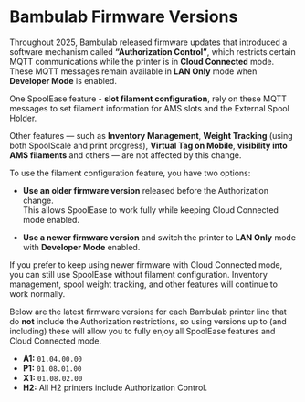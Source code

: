 # Bambulab Firmware Versions

Throughout 2025, Bambulab released firmware updates that introduced a software mechanism called **“Authorization Control”**, which restricts certain MQTT communications while the printer is in **Cloud Connected** mode. These MQTT messages remain available in **LAN Only** mode when **Developer Mode** is enabled.

One SpoolEase feature - **slot filament configuration**, rely on these MQTT messages to set filament information for AMS slots and the External Spool Holder.

Other features — such as **Inventory Management**, **Weight Tracking** (using both SpoolScale and print progress), **Virtual Tag on Mobile**, **visibility into AMS filaments** and others — are not affected by this change.

To use the filament configuration feature, you have two options:

- **Use an older firmware version** released before the Authorization change.  
  This allows SpoolEase to work fully while keeping Cloud Connected mode enabled.  

- **Use a newer firmware version** and switch the printer to **LAN Only** mode with **Developer Mode** enabled.

If you prefer to keep using newer firmware with Cloud Connected mode, you can still use SpoolEase without filament configuration. Inventory management, spool weight tracking, and other features will continue to work normally.

Below are the latest firmware versions for each Bambulab printer line that do **not** include the Authorization restrictions, so using versions up to (and including) these will allow you to fully enjoy all SpoolEase features and Cloud Connected mode.

- **A1:** `01.04.00.00`  
- **P1:** `01.08.01.00`  
- **X1:** `01.08.02.00`  
- **H2:** All H2 printers include Authorization Control.

